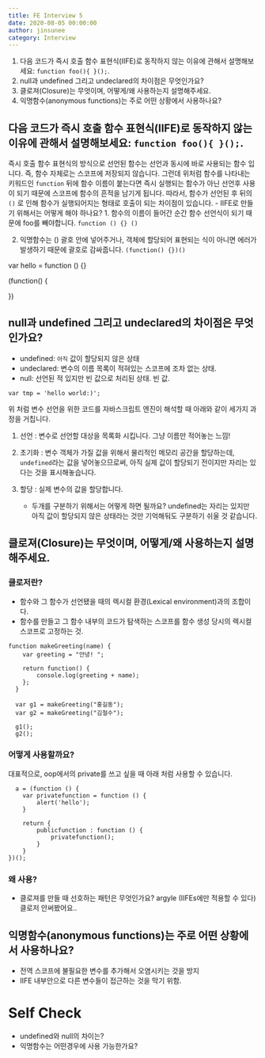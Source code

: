 ```yaml
---
title: FE Interview 5
date: 2020-08-05 00:00:00
author: jinsunee
category: Interview
---
```


1. 다음 코드가 즉시 호출 함수 표현식(IIFE)로 동작하지 않는 이유에 관해서 설명해보세요: `function foo(){ }();`.
2. null과 undefined 그리고 undeclared의 차이점은 무엇인가요?
3. 클로져(Closure)는 무엇이며, 어떻게/왜 사용하는지 설명해주세요.
4. 익명함수(anonymous functions)는 주로 어떤 상황에서 사용하나요?

## 다음 코드가 즉시 호출 함수 표현식(IIFE)로 동작하지 않는 이유에 관해서 설명해보세요: `function foo(){ }();`.

즉시 호출 함수 표현식의 방식으로 선언된 함수는 선언과 동시에 바로 사용되는 함수 입니다.
즉, 함수 자체로는 스코프에 저장되지 않습니다.
그런데 위처럼
함수를 나타내는 키워드인 `function` 뒤에 함수 이름이 붙는다면 즉시 실행되는 함수가 아닌 선언후 사용이 되기 때문에 스코프에 함수의 흔적을 남기게 됩니다.
따라서, 함수가 선언된 후 뒤의 `()` 로 인해 함수가 실행되어지는 형태로 호출이 되는 차이점이 있습니다. - IIFE로 만들기 위해서는 어떻게 해야 하나요? 1. 함수의 이름이 들어간 순간 함수 선언식이 되기 때문에 foo를 빼야합니다.
`function () {} ()`

2.  익명함수는 () 괄호 안에 넣어주거나, 객체에 할당되어 표현되는 식이 아니면 에러가 발생하기 때문에 괄호로 감싸줍니다.
    `(function() {})()`

var hello = function () {}

(function() {

})

## null과 undefined 그리고 undeclared의 차이점은 무엇인가요?

- undefined: `아직` 값이 할당되지 않은 상태
- undeclared: 변수의 이름 목록이 적혀있는 스코프에 조차 없는 상태.
- null: 선언된 적 있지만 빈 값으로 처리된 상태. 빈 값.

```
var tmp = 'hello world:)';
```

위 처럼 변수 선언을 위한 코드를 자바스크립트 엔진이 해석할 때 아래와 같이 세가지 과정을 거칩니다.

1. 선언 : 변수로 선언할 대상을 목록화 시킵니다. 그냥 이름만 적어놓는 느낌!
2. 초기화 : 변수 객체가 가질 값을 위해서 물리적인 메모리 공간을 할당하는데, `undefined`라는 값을 넣어놓으므로써, 아직 실제 값이 할당되기 전이지만 자리는 있다는 것을 표시해놓습니다.
3. 할당 : 실제 변수의 값을 할당합니다.

   - 두개를 구분하기 위해서는 어떻게 하면 될까요?
     undefined는 자리는 있지만 아직 값이 할당되지 않은 상태라는 것만 기억해둬도 구분하기 쉬울 것 같습니다.

## 클로져(Closure)는 무엇이며, 어떻게/왜 사용하는지 설명해주세요.

### 클로저란?

- 함수와 그 함수가 선언됐을 때의 렉시컬 환경(Lexical environment)과의 조합이다.
- 함수를 만들고 그 함수 내부의 코드가 탐색하는 스코프를 함수 생성 당시의 렉시컬 스코프로 고정하는 것.

```
function makeGreeting(name) {
    var greeting = "안녕! ";

    return function() {
        console.log(greeting + name);
    };
  }

  var g1 = makeGreeting("홍길동");
  var g2 = makeGreeting("김철수");

  g1();
  g2();
```

### 어떻게 사용할까요?

대표적으로, oop에서의 private를 쓰고 싶을 때 아래 처럼 사용할 수 있습니다.

```
  a = (function () {
    var privatefunction = function () {
        alert('hello');
    }

    return {
        publicfunction : function () {
            privatefunction();
        }
    }
})();
```

### 왜 사용?

- 클로져를 만들 때 선호하는 패턴은 무엇인가요? argyle (IIFEs에만 적용할 수 있다)
  클로저 안써봤어요..

## 익명함수(anonymous functions)는 주로 어떤 상황에서 사용하나요?

- 전역 스코프에 불필요한 변수를 추가해서 오염시키는 것을 방지
- IIFE 내부안으로 다른 변수들이 접근하는 것을 막기 위함.

# Self Check

- undefined와 null의 차이는?
- 익명함수는 어떤경우에 사용 가능한가요?
